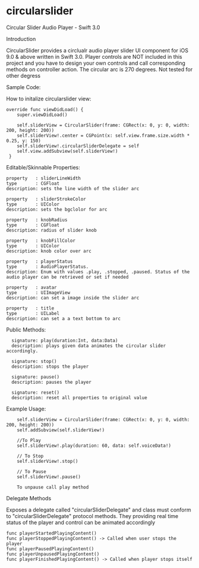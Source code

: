 # circularslider
Circular Slider Audio Player - Swift 3.0

Introduction

CircularSlider provides a circlualr audio player slider UI component for iOS 9.0 & above written in Swift 3.0. Player controls are NOT included in this project and you have to design your own controls and call corresponding methods on controller action. The circular arc is 270 degrees. Not tested for other degress

Sample Code:

How to initalize circularslider view:

    override func viewDidLoad() {
        super.viewDidLoad()
        
        self.sliderView = CircularSlider(frame: CGRect(x: 0, y: 0, width: 200, height: 200))
        self.sliderView!.center = CGPoint(x: self.view.frame.size.width * 0.25, y: 150)
        self.sliderView!.circularSliderDelegate = self
        self.view.addSubview(self.sliderView!)
     }
     
Editable/Skinnable Properties:

    property   : sliderLineWidth
    type       : CGFloat 
    description: sets the line width of the slider arc

    property   : sliderStrokeColor
    type       : UIColor 
    description: sets the bgclolor for arc

    property   : knobRadius
    type       : CGFloat 
    description: radius of slider knob

    property   : knobFillColor
    type       : UIColor 
    description: knob color over arc

    property   : playerStatus
    type       : AudioPlayerStatus. 
    description: Enum with values .play, .stopped, .paused. Status of the audio player can be retrieved or set if needed

    property   : avatar
    type       : UIImageView 
    description: can set a image inside the slider arc

    property   : title
    type       : UILabel 
    description: can set a a text bottom to arc


Public Methods:

      signature: play(duration:Int, data:Data)
      description: plays given data animates the circular slider accordingly.
  
      signature: stop()
      description: stops the player
  
      signature: pause()
      description: pauses the player
  
      signature: reset()
      description: reset all properties to original value


Example Usage:
        
        self.sliderView = CircularSlider(frame: CGRect(x: 0, y: 0, width: 200, height: 200))
        self.addSubview(self.sliderView!)
        
        //To Play
        self.sliderView!.play(duration: 60, data: self.voiceData!)
        
        // To Stop
        self.sliderView!.stop()
        
        // To Pause
        self.sliderView!.pause()
        
        To unpause call play method
        
Delegate Methods

Exposes a delegate called "circularSliderDelegate" and class must conform to "circularSliderDelegate" protocol methods. They providing real time status of the player and control can be animated accordingly

    func playerStartedPlayingContent()
    func playerStoppedPlayingContent() -> Called when user stops the player
    func playerPausedPlayingContent()
    func playerUnpausedPlayingContent()
    func playerFinishedPlayingContent() -> Called when player stops itself


    
